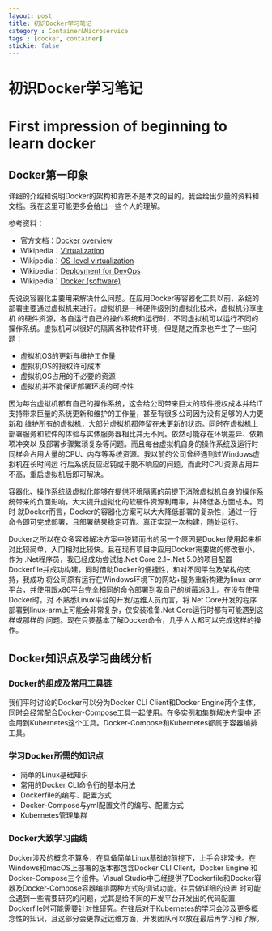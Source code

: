 ```yaml
---
layout: post
title: 初识Docker学习笔记
category : Container&Microservice
tags : [docker, container]
stickie: false
---
```


# 初识Docker学习笔记

# First impression of beginning to learn docker

## Docker第一印象

详细的介绍和说明Docker的架构和背景不是本文的目的，我会给出少量的资料和文档。我在这里可能更多会给出一些个人的理解。

参考资料：

* 官方文档：[Docker overview](https://docs.docker.com/get-started/overview/)
* Wikipedia：[Virtualization](https://en.wikipedia.org/wiki/Virtualization)
* Wikipedia：[OS-level virtualization](https://en.wikipedia.org/wiki/OS-level_virtualization)
* Wikipedia：[Deployment for DevOps](https://en.wikipedia.org/wiki/DevOps#Deployment)
* Wikipedia：[Docker (software)](https://en.wikipedia.org/wiki/Docker_%28software%29)

先说说容器化主要用来解决什么问题。在应用Docker等容器化工具以前，系统的部署主要通过虚拟机来进行。虚拟机是一种硬件级别的虚拟化技术，虚拟机分享主机
的硬件资源，各自运行自己的操作系统和运行时，不同虚拟机可以运行不同的操作系统。虚拟机可以很好的隔离各种软件环境，但是随之而来也产生了一些问题：

* 虚拟机OS的更新与维护工作量
* 虚拟机OS的授权许可成本
* 虚拟机OS占用的不必要的资源
* 虚拟机并不能保证部署环境的可控性

因为每台虚拟机都有自己的操作系统，这会给公司带来巨大的软件授权成本并给IT支持带来巨量的系统更新和维护的工作量，甚至有很多公司因为没有足够的人力更新和
维护所有的虚拟机，大部分虚拟机都停留在未更新的状态。同时在虚拟机上部署服务和软件的体验与实体服务器相比并无不同。依然可能存在环境差异、依赖项冲突以
及部署步骤繁琐复杂等问题。而且每台虚拟机自身的操作系统及运行时同样会占用大量的CPU、内存等系统资源。我以前的公司曾经遇到过Windows虚拟机在长时间运
行后系统反应迟钝或干脆不响应的问题，而此时CPU资源占用并不高，重启虚拟机后即可解决。

容器化、操作系统级虚拟化能够在提供环境隔离的前提下消除虚拟机自身的操作系统带来的负面影响，大大提升虚拟化的软硬件资源利用率，并降低各方面成本。同时
就Docker而言，Docker的容器化方案可以大大降低部署的复杂性，通过一行命令即可完成部署，且部署结果稳定可靠。真正实现一次构建，随处运行。

Docker之所以在众多容器解决方案中脱颖而出的另一个原因是Docker使用起来相对比较简单，入门相对比较快。且在现有项目中应用Docker需要做的修改很小，作为
.Net程序员，我已经成功尝试给.Net Core 2.1~.Net 5.0的项目配置Dockerfile并成功构建。同时借助Docker的便捷性，和对不同平台及架构的支持，我成功
将公司原有运行在Windows环境下的网站+服务重新构建为linux-arm平台，并使用跟x86平台完全相同的命令部署到我自己的树莓派3上。在没有使用Docker时，对
不熟悉Linux平台的开发/运维人员而言，将.Net Core开发的程序部署到linux-arm上可能会非常复杂，仅安装准备.Net Core运行时都有可能遇到这样或那样的
问题。现在只要基本了解Docker命令，几乎人人都可以完成这样的操作。

## Docker知识点及学习曲线分析

### Docker的组成及常用工具链

我们平时讨论的Docker可以分为Docker CLI Client和Docker Engine两个主体，同时会经常配合Docker-Compose工具一起使用。在多实例和集群解决方案中
还会用到Kubernetes这个工具。Docker-Compose和Kubernetes都属于容器编排工具。

### 学习Docker所需的知识点

* 简单的Linux基础知识
* 常用的Docker CLI命令行的基本用法
* Dockerfile的编写、配置方式
* Docker-Compose与yml配置文件的编写、配置方式
* Kubernetes管理集群

### Docker大致学习曲线

Docker涉及的概念不算多，在具备简单Linux基础的前提下，上手会非常快。在Windows和macOS上部署的版本都包含Docker CLI Client，Docker Engine
和Docker-Compose三个组件。Visual Studio中已经提供了Dockerfile和Docker容器及Docker-Compose容器编排两种方式的调试功能。往后做详细的设置
时可能会遇到一些需要研究的问题，尤其是给不同的开发平台开发出的代码配置Dockerfile时可能需要针对性研究。在往后对于Kubernetes的学习会涉及更多概
念性的知识，且这部分会更靠近运维方面，开发团队可以放在最后再学习和了解。
